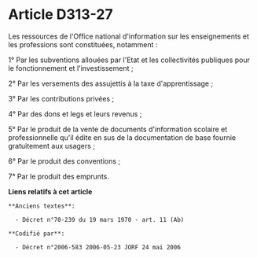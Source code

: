 # Article D313-27

Les ressources de l'Office national d'information sur les enseignements et les professions sont constituées, notamment :

1° Par les subventions allouées par l'Etat et les collectivités publiques pour le fonctionnement et l'investissement ;

2° Par les versements des assujettis à la taxe d'apprentissage ;

3° Par les contributions privées ;

4° Par des dons et legs et leurs revenus ;

5° Par le produit de la vente de documents d'information scolaire et professionnelle qu'il édite en sus de la documentation
de base fournie gratuitement aux usagers ;

6° Par le produit des conventions ;

7° Par le produit des emprunts.

**Liens relatifs à cet article**

	**Anciens textes**:

	  - Décret n°70-239 du 19 mars 1970 - art. 11 (Ab)

	**Codifié par**:

	  - Décret n°2006-583 2006-05-23 JORF 24 mai 2006
